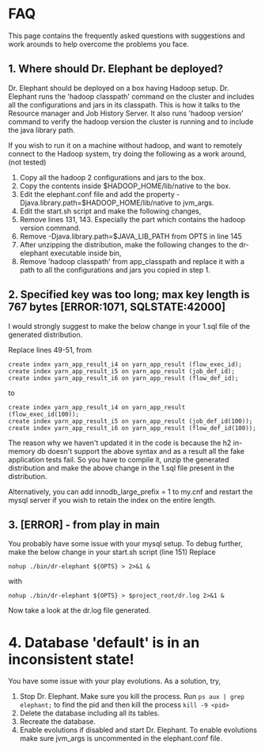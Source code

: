 # FAQ
This page contains the frequently asked questions with suggestions and work arounds to help overcome the problems you face.

## 1. Where should Dr. Elephant be deployed?
Dr. Elephant should be deployed on a box having Hadoop setup. Dr. Elephant runs the 'hadoop classpath' command on the cluster and includes all the configurations and jars in its classpath. This is how it talks to the Resource manager and Job History Server. It also runs 'hadoop version' command to verify the hadoop version the cluster is running and to include the java library path.

If you wish to run it on a machine without hadoop, and want to remotely connect to the Hadoop system, try doing the following as a work around, (not tested)

1. Copy all the hadoop 2 configurations and jars to the box.
1. Copy the contents inside $HADOOP_HOME/lib/native to the box.
1. Edit the elephant.conf file and add the property -Djava.library.path=$HADOOP_HOME/lib/native to jvm_args.
1. Edit the start.sh script and make the following changes,
1. Remove lines 131, 143. Especially the part which contains the hadoop version command.
1. Remove -Djava.library.path=$JAVA_LIB_PATH from OPTS in line 145
1. After unzipping the distribution, make the following changes to the dr-elephant executable inside bin,
1. Remove 'hadoop classpath' from app_classpath and replace it with a path to all the configurations and jars you copied in step 1.

## 2. Specified key was too long; max key length is 767 bytes [ERROR:1071, SQLSTATE:42000]

I would strongly suggest to make the below change in your 1.sql file of the generated distribution.

Replace lines 49-51, from
```
create index yarn_app_result_i4 on yarn_app_result (flow_exec_id);
create index yarn_app_result_i5 on yarn_app_result (job_def_id);
create index yarn_app_result_i6 on yarn_app_result (flow_def_id);
```
to
```
create index yarn_app_result_i4 on yarn_app_result (flow_exec_id(100));
create index yarn_app_result_i5 on yarn_app_result (job_def_id(100));
create index yarn_app_result_i6 on yarn_app_result (flow_def_id(100));
```
The reason why we haven't updated it in the code is because the h2 in-memory db doesn't support the above syntax and as a result all the fake application tests fail. So you have to compile it, unzip the generated distribution and make the above change in the 1.sql file present in the distribution.

Alternatively, you can add innodb_large_prefix = 1 to my.cnf and restart the mysql server if you wish to retain the index on the entire length.

## 3. [ERROR] - from play in main

You probably have some issue with your mysql setup. To debug further, make the below change in your start.sh script (line 151)
Replace
```
nohup ./bin/dr-elephant ${OPTS} > 2>&1 &
```
with
```
nohup ./bin/dr-elephant ${OPTS} > $project_root/dr.log 2>&1 &
```
Now take a look at the dr.log file generated.

# 4. Database 'default' is in an inconsistent state!

You have some issue with your play evolutions. As a solution, try,

1. Stop Dr. Elephant. Make sure you kill the process. 
   Run ```ps aux | grep elephant;``` to find the pid and then kill the process ```kill -9 <pid>```
1. Delete the database including all its tables.
1. Recreate the database.
1. Enable evolutions if disabled and start Dr. Elephant. To enable evolutions make sure jvm_args is uncommented in the elephant.conf file.
